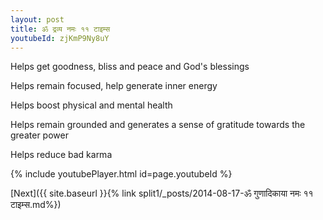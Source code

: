 ```yaml
---
layout: post
title: ॐ द्रव्य नमः ११ टाइम्स
youtubeId: zjKmP9Ny8uY
---
```

 
 
Helps get goodness, bliss and peace and God's blessings
 
Helps remain focused, help generate inner energy 
 
Helps boost physical and mental health 
 
Helps remain grounded and generates a sense of gratitude towards the greater power 
 
Helps reduce bad karma
 
 
 
 


{% include youtubePlayer.html id=page.youtubeId %}
 
[Next]({{ site.baseurl }}{% link  split1/_posts/2014-08-17-ॐ गुणादिकाया नमः ११ टाइम्स.md%})
 

